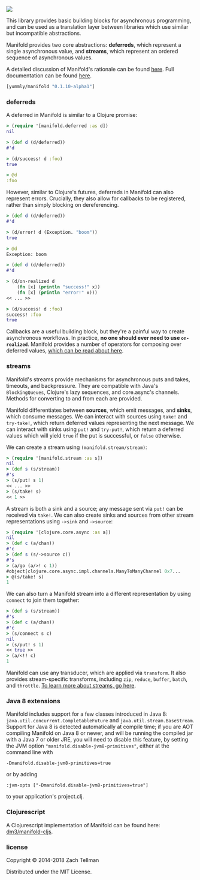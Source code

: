 ![](docs/manifold.png)

This library provides basic building blocks for asynchronous programming, and can be used as a translation layer between libraries which use similar but incompatible abstractions.

Manifold provides two core abstractions: **deferreds**, which represent a single asynchronous value, and **streams**, which represent an ordered sequence of asynchronous values.

A detailed discussion of Manifold's rationale can be found [here](http://aleph.io/manifold/rationale.html).  Full documentation can be found [here](http://aleph.io/codox/manifold/).


```clj
[yummly/manifold "0.1.10-alpha1"]
```

### deferreds

A deferred in Manifold is similar to a Clojure promise:

```clj
> (require '[manifold.deferred :as d])
nil

> (def d (d/deferred))
#'d

> (d/success! d :foo)
true

> @d
:foo
```

However, similar to Clojure's futures, deferreds in Manifold can also represent errors.  Crucially, they also allow for callbacks to be registered, rather than simply blocking on dereferencing.

```clj
> (def d (d/deferred))
#'d

> (d/error! d (Exception. "boom"))
true

> @d
Exception: boom
```

```clj
> (def d (d/deferred))
#'d

> (d/on-realized d
    (fn [x] (println "success!" x))
    (fn [x] (println "error!" x)))
<< ... >>

> (d/success! d :foo)
success! :foo
true
```

Callbacks are a useful building block, but they're a painful way to create asynchronous workflows.  In practice, **no one should ever need to use `on-realized`**.  Manifold provides a number of operators for composing over deferred values, [which can be read about here](/docs/deferred.md).

### streams

Manifold's streams provide mechanisms for asynchronous puts and takes, timeouts, and backpressure.  They are compatible with Java's `BlockingQueues`, Clojure's lazy sequences, and core.async's channels.  Methods for converting to and from each are provided.

Manifold differentiates between **sources**, which emit messages, and **sinks**, which consume messages.  We can interact with sources using `take!` and `try-take!`, which return deferred values representing the next message.  We can interact with sinks using `put!` and `try-put!`, which return a deferred values which will yield `true` if the put is successful, or `false` otherwise.

We can create a stream using `(manifold.stream/stream)`:

```clj
> (require '[manifold.stream :as s])
nil
> (def s (s/stream))
#'s
> (s/put! s 1)
<< ... >>
> (s/take! s)
<< 1 >>
```

A stream is both a sink and a source; any message sent via `put!` can be received via `take!`.  We can also create sinks and sources from other stream representations using `->sink` and `->source`:

```clj
> (require '[clojure.core.async :as a])
nil
> (def c (a/chan))
#'c
> (def s (s/->source c))
#'s
> (a/go (a/>! c 1))
#object[clojure.core.async.impl.channels.ManyToManyChannel 0x7...
> @(s/take! s)
1
```

We can also turn a Manifold stream into a different representation by using `connect` to join them together:

```clj
> (def s (s/stream))
#'s
> (def c (a/chan))
#'c
> (s/connect s c)
nil
> (s/put! s 1)
<< true >>
> (a/<!! c)
1
```

Manifold can use any transducer, which are applied via `transform`.  It also provides stream-specific transforms, including `zip`, `reduce`, `buffer`, `batch`, and `throttle`.  [To learn more about streams, go here](/docs/stream.md).

### Java 8 extensions

Manifold includes support for a few classes introduced in Java 8:
`java.util.concurrent.CompletableFuture` and `java.util.stream.BaseStream`.
Support for Java 8 is detected automatically at compile time; if you are
AOT compiling Manifold on Java 8 or newer, and will be running the compiled
jar with a Java 7 or older JRE, you will need to disable this feature, by
setting the JVM option `"manifold.disable-jvm8-primitives"`, either at the
command line with

    -Dmanifold.disable-jvm8-primitives=true

or by adding

    :jvm-opts ["-Dmanifold.disable-jvm8-primitives=true"]

to your application's project.clj.

### Clojurescript

A Clojurescript implementation of Manifold can be found here: [dm3/manifold-cljs](https://github.com/dm3/manifold-cljs).

### license

Copyright © 2014-2018 Zach Tellman

Distributed under the MIT License.

